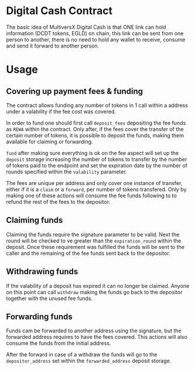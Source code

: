 # Digital Cash Contract

The basic idea of MultiversX Digital Cash is that ONE link can hold information (DCDT tokens, EGLD) on chain, this link can be sent from one person to another, there is no need to hold any wallet to receive, consume and send it forward to another person.

# Usage

## Covering up payment fees & funding

The contract allows funding any number of tokens in 1 call within a address under a valability if the fee cost was covered.

In order to fund one should first call `deposit_fees` depositing the fee funds as `REWA` within the contract. Only after, if the fees cover the transfer of the certain number of tokens, it is possible to deposit the funds, making them available for claiming or forwarding.

`fund` after making sure everything is ok on the fee aspect will set up the `deposit` storage increasing the number of tokens to transfer by the number of tokens paid to the endpoint and set the expiration date by the number of rounds specified within the `valability` parameter.

The fees are unique per address and only cover one instance of transfer, either if it is a `claim` or a `forward`, per number of tokens transfered. Only by making one of these actions will consume the fee funds following to to refund the rest of the fees to the depositor.

## Claiming funds

Claiming the funds require the signature parameter to be valid. Next the round will be checked to ve greater than the `expiration_round` within the deposit. Once these requirement was fulfilled the funds will be sent to the caller and the remaining of the fee funds sent back to the depositor.

## Withdrawing funds

If the valability of a deposit has expired it can no longer be claimed. Anyone on this point can call `withdraw` making the funds go back to the depositor together with the unused fee funds.

## Forwarding funds

Funds cam be forwarded to another address using the signature, but the forwarded address requires to have the fees covered. This actions will also consume the funds from the initial address.

After the forward in case of a withdraw the funds will go to the `depositor_address` set within the `forwarded_address` deposit storage.
